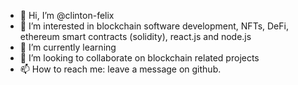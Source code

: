 - 👋 Hi, I’m @clinton-felix
- 👀 I’m interested in blockchain software development, NFTs, DeFi, ethereum smart contracts (solidity), react.js and node.js
- 🌱 I’m currently learning 
- 💞️ I’m looking to collaborate on blockchain related projects
- 📫 How to reach me: leave a message on github.

<!---
clinton-felix/clinton-felix is a ✨ special ✨ repository because its `README.md` (this file) appears on your GitHub profile.
You can click the Preview link to take a look at your changes.
--->
